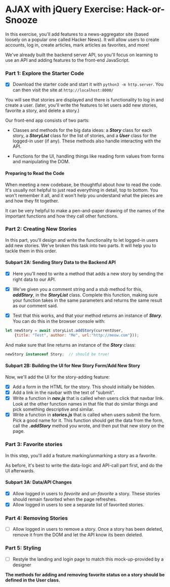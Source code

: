 # AJAX with jQuery Exercise: Hack-or-Snooze

In this exercise, you'll add features to a news-aggregator site (based loosely on a popular one called Hacker News). It will allow users to create accounts, log in, create articles, mark articles as favorites, and more!

We've already built the backend server API, so you'll focus on learning to use an API and adding features to the front-end JavaScript.

### Part 1: Explore the Starter Code

- [x] Download the starter code and start it with `python3 -m http.server`. You can then visit the site at `http://localhost:8000/`

You will see that stories are displayed and there is functionality to log in and create a user. (later, you'll write the features to let users add new stories, favorite a story, and delete a story.)

Our front-end app consists of two parts:

- Classes and methods for the big data ideas: a ***Story*** class for each story, a ***StoryList*** class for the list of stories, and a ***User*** class for the logged-in user (if any). These methods also handle interacting with the API.

- Functions for the UI, handling things like reading form values from forms and manipulating the DOM.

#### Preparing to Read the Code

When meeting a new codebase, be thoughtful about *how* to read the code. It's usually not helpful to just read everything in detail, top to bottom. You won't remember it all, and it won't help you understand what the pieces are and how they fit together.

It can be very helpful to make a pen-and-paper drawing of the names of the important functions and how they call other functions.

### Part 2: Creating New Stories
In this part, you'll design and write the functionality to let logged-in users add new stories. We've broken this task into two parts. It will help you to tackle them in this order.

#### Subpart 2A: Sending Story Data to the Backend API

- [x] Here you'll need to write a method that adds a new story by sending the right data to our API.

- [x] We've given you a comment string and a stub method for this, ***addStory***, in the ***StoryList*** class. Complete this function, making sure your function takes in the same parameters and returns the same result as our comment said.

- [x] Test that this works, and that your method returns an instance of ***Story***. You can do this in the browser console with:

```js
let newStory = await storyList.addStory(currentUser,
    {title: "Test", author: "Me", url:"http://meow.com"}));
```
And make sure that line returns an instance of the ***Story*** class:

```js
newStory instanceof Story;  // should be true!
```
#### Subpart 2B: Building the UI for New Story Form/Add New Story

Now, we'll add the UI for the story-adding feature:

- [x] Add a form in the HTML for the story. This should initially be hidden.
- [x] Add a link in the navbar with the text of "submit".
- [x] Write a function in ***nav.js*** that is called when users click that navbar link. Look at the other function names in that file that do similar things and pick something descriptive and similar.
- [x] Write a function in ***stories.js*** that is called when users submit the form. Pick a good name for it. This function should get the data from the form, call the ***.addStory*** method you wrote, and then put that new story on the page.

### Part 3: Favorite stories

In this step, you'll add a feature marking/unmarking a story as a favorite.

As before, it's best to write the data-logic and API-call part first, and do the UI afterwards.

#### Subpart 3A: Data/API Changes

- [x] Allow logged in users to *favorite* and *un-favorite* a story. These stories should remain favorited when the page refreshes.
- [x] Allow logged in users to see a separate list of favorited stories.

### Part 4: Removing Stories

- [ ] Allow logged in users to remove a story. Once a story has been deleted, remove it from the DOM and let the API know its been deleted.

### Part 5: Styling

- [ ] Restyle the landing and login page to match this mock-up-provided by a designer

**The methods for adding and removing favorite status on a story should be defined in the User class.**